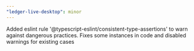 ```yaml
---
"ledger-live-desktop": minor
---
```


Added eslint rule '@typescript-eslint/consistent-type-assertions' to warn against dangerous practices. Fixes some instances in code and disabled warnings for existing cases
